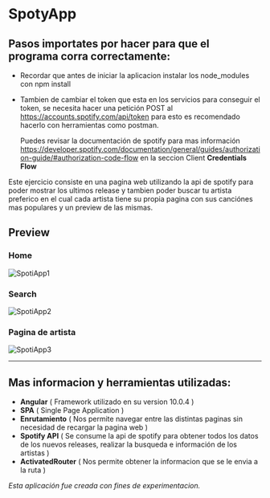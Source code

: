 # SpotyApp
  
  ## Pasos importates por hacer para que el programa corra correctamente:
- Recordar que antes de iniciar la aplicacion instalar los node_modules con npm install
- Tambien de cambiar el token que esta en los servicios para conseguir el token, se 
  necesita hacer una petición POST al https://accounts.spotify.com/api/token
  para esto es recomendado hacerlo con herramientas como postman.
  
  Puedes revisar la documentación de spotify para mas información
  https://developer.spotify.com/documentation/general/guides/authorization-guide/#authorization-code-flow en la seccion Client **Credentials Flow**

Este ejercicio consiste en una pagina web utilizando la api de spotify para poder mostrar
los ultimos release y tambien poder buscar tu artista preferico en el cual cada artista tiene
su propia pagina con sus canciónes mas populares y un preview de las mismas.
  
  ## Preview
  
  ### Home
![SpotiApp1](https://user-images.githubusercontent.com/37966712/92272666-35ee9a00-eea7-11ea-8629-7f114a2135c1.png)

  ### Search
![SpotiApp2](https://user-images.githubusercontent.com/37966712/92272674-3ab34e00-eea7-11ea-9f9b-c08918746b31.png)

  ### Pagina de artista
![SpotiApp3](https://user-images.githubusercontent.com/37966712/92273843-5ae40c80-eea9-11ea-815e-05229437d5d5.png)

-------

## Mas informacion y herramientas utilizadas:
 - **Angular** ( Framework utilizado en su version 10.0.4 )
 - **SPA** ( Single Page Application )
 - **Enrutamiento** ( Nos permite navegar entre las distintas paginas sin necesidad de recargar la pagina web )
 - **Spotify API** ( Se consume la api de spotify para obtener todos los datos de los nuevos releases, 
                     realizar la busqueda e información de los artistas )
 - **ActivatedRouter** ( Nos permite obtener la informacion que se le envia a la ruta )
 
*Esta aplicación fue creada con fines de experimentacion.*

